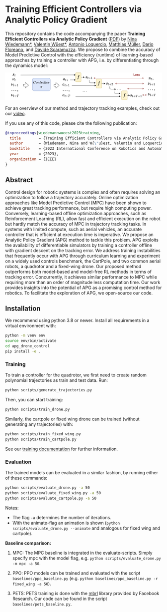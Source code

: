 # Training Efficient Controllers via Analytic Policy Gradient

This repository contains the code accompanying the paper **Training Efficient Controllers via Analytic Policy Gradient** ([PDF](https://arxiv.org/abs/2209.13052)) by [Nina Wiedemann*](https://github.com/NinaWie/), [Valentin Wüest*](https://github.com/vwueest/), [Antonio Loquercio](https://antonilo.github.io/), [Matthias Müller](https://matthias.pw/), [Dario Floreano](https://people.epfl.ch/dario.floreano), and [Davide Scaramuzza](http://rpg.ifi.uzh.ch/people_scaramuzza.html). We propose to combine the accuracy of Model Predictive Control with the efficiency (runtime) of learning-based approaches by training a controller with APG, i.e. by differentiating through the dynamics model:

![Learning paradigm](assets/paradigm.png)

For an overview of our method and trajectory tracking examples, check out our [video](https://arxiv.org/src/2209.13052v1/anc/arxiv_video.mp4).

If you use any of this code, please cite the following publication:

```bibtex
@inproceedings{wiedemannwueest2023training,
  title        = {Training Efficient Controllers via Analytic Policy Gradient},
  author       = {Wiedemann, Nina and W{\"u}est, Valentin and Loquercio, Antonio and M{\"u}ller, Matthias and Floreano, Dario and Scaramuzza, Davide},
  booktitle    = {2023 International Conference on Robotics and Automation (ICRA)},
  year         = {2023},
  organization = {IEEE}
}
```

## Abstract

Control design for robotic systems is complex and often requires solving an optimization to follow a trajectory accurately. Online optimization approaches like Model Predictive Control (MPC) have been shown to achieve great tracking performance, but require high computing power. Conversely, learning-based offline optimization approaches, such as Reinforcement Learning (RL), allow fast and efficient execution on the robot but hardly match the accuracy of MPC in trajectory tracking tasks. In systems with limited compute, such as aerial vehicles, an accurate controller that is efficient at execution time is imperative. We propose an Analytic Policy Gradient (APG) method to tackle this problem. APG exploits the availability of differentiable simulators by training a controller offline with gradient descent on the tracking error. We address training instabilities that frequently occur with APG through curriculum learning and experiment on a widely used controls benchmark, the CartPole, and two common aerial robots, a quadrotor and a fixed-wing drone. Our proposed method outperforms both model-based and model-free RL methods in terms of tracking error. Concurrently, it achieves similar performance to MPC while requiring more than an order of magnitude less computation time. Our work provides insights into the potential of APG as a promising control method for robotics. To facilitate the exploration of APG, we open-source our code.

## Installation

We recommend using python 3.8 or newer. Install all requirements in a virtual environment with:
``` bash
python -m venv env
source env/bin/activate
cd apg_drone_control
pip install -e .
```

### Training

To train a controller for the quadrotor, we first need to create random polynomial trajectories as train and test data. Run:
``` bash
python scripts/generate_trajectories.py
```

Then, you can start training:
``` bash
python scripts/train_drone.py
```

Similarly, the cartpole or fixed wing drone can be trained (without generating any trajectories) with:
``` bash
python scripts/train_fixed_wing.py
python scripts/train_cartpole.py
```

See our [training documentation](training_details.pdf) for further information.

### Evaluation

The trained models can be evaluated in a similar fashion, by running either of these commands:
``` bash
python scripts/evaluate_drone.py -a 50
python scripts/evaluate_fixed_wing.py -a 50
python scripts/evaluate_cartpole.py -a 50
```

Notes:
* The flag `-a` determines the number of iterations.
* With the animate-flag an animation is shown (`python scripts/evaluate_drone.py --animate` and analogous for fixed wing and cartpole).

**Baseline comparison:**

1) MPC: 
The MPC baseline is integrated in the evaluate-scripts. Simply specify mpc with the model flag, e.g. `python scripts/evaluate_drone.py -m mpc -a 50`.

2) PPO:
PPO models can be trained and evaluated with the script `baselines/ppo_baseline.py` (e.g. `python baselines/ppo_baseline.py -r fixed_wing -a 50`).

3) PETS:
PETS training is done with the [mbrl](https://github.com/facebookresearch/mbrl-lib) library provided by Facebook Research. Our code can be found in the script `baselines/pets_baseline.py`.

